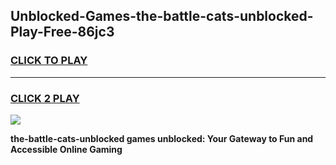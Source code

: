 
## Unblocked-Games-the-battle-cats-unblocked-Play-Free-86jc3
<h3>
<a href="https://premium76.site?title=the-battle-cats-unblocked&ref=12A">CLICK TO PLAY</a></h3>
<hr>

<h3>
<a href="https://premium76.site?title=the-battle-cats-unblocked&ref=12A">CLICK 2 PLAY</a>
  
</h3>

<a href="https://premium76.site?title=the-battle-cats-unblocked&ref=12A"><img src="https://clearcache.store/games.png"></a>


**the-battle-cats-unblocked games unblocked: Your Gateway to Fun and Accessible Online Gaming**
